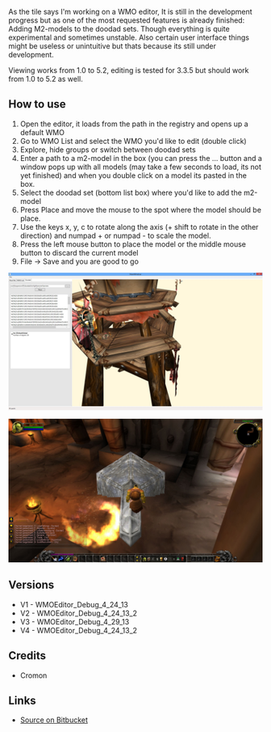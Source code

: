 As the tile says I'm working on a WMO editor, It is still in the development progress but as one of the most requested features is already finished: Adding M2-models to the doodad sets. Though everything is quite experimental and sometimes unstable. Also certain user interface things might be useless or unintuitive but thats because its still under development.

Viewing works from 1.0 to 5.2, editing is tested for 3.3.5 but should work from 1.0 to 5.2 as well.

## How to use
1. Open the editor, it loads from the path in the registry and opens up a default WMO
2. Go to WMO List and select the WMO you'd like to edit (double click)
3. Explore, hide groups or switch between doodad sets
4. Enter a path to a m2-model in the box (you can press the ... button and a window pops up with all models (may take a few seconds to load, its not yet finished) and when you double click on a model its pasted in the box.
5. Select the doodad set (bottom list box) where you'd like to add the m2-model
6. Press Place and move the mouse to the spot where the model should be place.
7. Use the keys x, y, c to rotate along the axis (+ shift to rotate in the other direction) and numpad + or numpad - to scale the model.
8. Press the left mouse button to place the model or the middle mouse button to discard the current model
9. File -> Save and you are good to go

![1](1.jpg)

![2](2.jpg)

## Versions
* V1 - WMOEditor_Debug_4_24_13
* V2 - WMOEditor_Debug_4_24_13_2
* V3 - WMOEditor_Debug_4_29_13
* V4 - WMOEditor_Debug_4_24_13_2

## Credits
* Cromon

## Links
* [Source on Bitbucket](https://bitbucket.org/mugadr_m/wmo-editor)